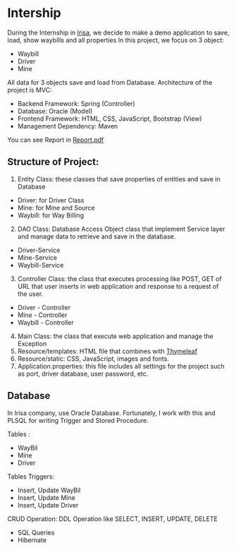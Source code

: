 # Intership
During the Internship in [Irisa](http://irisaco.com), we decide to make a demo application to save, load, show waybills and all properties
In this project, we focus on 3 object:
*	Waybill
*	Driver
*	Mine

All data for 3 objects save and load from Database.
Architecture of the project is MVC:
*	Backend Framework: Spring (Controller)
*	Database: Oracle (Model)
*	Frontend Framework: HTML, CSS, JavaScript, Bootstrap (View)
*	Management Dependency: Maven

You can see Report in [Report.pdf](Report/Report.pdf)

## Structure of Project:
1. Entity Class: these classes that save properties of entities and save in Database
  *	Driver: for Driver Class
  *	Mine: for Mine and Source 
  *	Waybill: for Way Billing 
2. DAO Class: Database Access Object class that implement Service layer and manage data to retrieve and save in the database.
  *	Driver-Service
  *	Mine-Service 
  *	Waybill-Service 
3. Controller Class: the class that executes processing like POST, GET  of URL that user inserts in web application and response to a request of the user.
  *	Driver - Controller
  *	Mine - Controller
  *	Waybill - Controller
4. Main Class: the class that execute web application and manage the Exception
5. Resource/templates: HTML file that combines with [Thymeleaf](https://www.thymeleaf.org/)
6. Resource/static: CSS, JavaScript, images and fonts.
7. Application.properties: this file includes all settings for the project such as port, driver database, user password, etc.

## Database
In Irisa company, use Oracle Database. Fortunately, I work with this and PLSQL for writing Trigger and Stored Procedure.

Tables :
*	WayBil
*	Mine
*	Driver 

Tables Triggers:
*	Insert, Update WayBil
*	Insert, Update Mine
*	Insert, Update Driver 

CRUD Operation: DDL Operation like SELECT, INSERT, UPDATE, DELETE
*	SQL Queries
*	Hibernate





